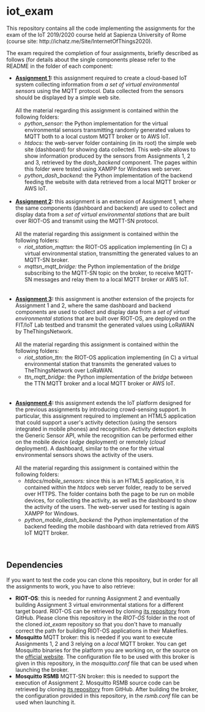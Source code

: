 <h1>iot_exam</h1>
This repository contains all the code implementing the assignments for the exam of the IoT 2019/2020 course held at
Sapienza University of Rome (course site: http://ichatz.me/Site/InternetOfThings2020).

The exam required the completion of four assignments, briefly described as follows (for details about the single 
components please refer to the README in the folder of each component:
<ul>
    <li><b><a href="http://ichatz.me/Site/InternetOfThings2020-Assignment1">Assignment 1</a>: </b> this assignment 
    required to create a cloud-based IoT system collecting information from <em>
    a set of virtual environmental sensors</em> using the MQTT protocol. Data collected from the sensors should be 
    displayed by a simple web site. <br/><br/>All the material regarding this assignment is contained within the 
    following folders:
    <ul>
    <li><em>python_sensor: </em> the Python implementation for the virtual environmental sensors transmitting randomly 
    generated values to MQTT both to a local custom MQTT broker or to AWS IoT.</li>
    <li><em>htdocs: </em> the web-server folder containing (in its root) the simple web site (dashboard) for showing data collected.
    This web-site allows to show information produced by the sensors from Assignments 1, 2 and 3, retrieved by the <em>
    dash_backend</em> component. The pages within this folder were tested using XAMPP for Windows web server.
    </li>
    <li><em>python_dash_backend: </em> the Python implementation of the backend feeding the website with data retrieved from a 
    local MQTT broker or AWS IoT.
    <br/><br/></li>
    </ul></li>
    <li><b><a href="http://ichatz.me/Site/InternetOfThings2020-Assignment2">Assignment 2</a>:</b> this assignment 
    is an extension of Assignment 1, where the same components (dashboard and backend) are used to collect and display 
    data from a <em>set of virtual environmental stations </em> that are built over RIOT-OS and transmit using the 
    MQTT-SN protocol. <br/><br/>All the material regarding this assignment is contained within the following folders:
    <ul>
        <li><em>riot_station_mqttsn: </em> the RIOT-OS application implementing (in C) a virtual environmental station, 
        transmitting the generated values to an MQTT-SN broker.</li>
        <li><em>mqttsn_mqtt_bridge: </em> the Python implementation of the <em>bridge</em> subscribing to the MQTT-SN
        topic on the broker, to receive MQTT-SN messages and relay them to a local MQTT broker or AWS IoT.</li>
    </ul> 
    <br/><br/></li>
    <li><b><a href="http://ichatz.me/Site/InternetOfThings2020-Assignment3">Assignment 3</a>:</b> this assignment
    is another extension of the projects for Assignment 1 and 2, where the same dashboard and backend components are
    used to collect and display data from a <em>set of virtual environmental stations </em> that are built over RIOT-OS,
    are deployed on the FIT/IoT Lab testbed and transmit the generated values using LoRaWAN by TheThingsNetwork.
    <br/><br/>All the material regarding this assignment is contained within the following folders:
    <ul>
        <li><em>riot_station_ttn: </em> the RIOT-OS application implementing (in C) a virtual environmental station that
        transmits the generated values to TheThingsNetwork over LoRaWAN.</li>
        <li><em>ttn_mqtt_bridge: </em> the Python implementation of the <em>bridge</em> between the TTN MQTT broker and 
        a local MQTT broker or AWS IoT.</li>
    </ul>
    <br/><br/></li>
    <li><b><a href="http://ichatz.me/Site/InternetOfThings2020-Assignment4">Assignment 4</a>: </b> this assignment 
    extends the IoT platform designed for the previous assignments by introducing crowd-sensing support. In particular, 
    this assignment required to implement an HTML5 application that could support a user's activity detection (using 
    the sensors integrated in mobile phones) and 
    recognition. Activity detection exploits the Generic Sensor API, while the recognition can be performed either
    on the mobile device (<em>edge</em> deployment) or remotely (<em>cloud</em> deployment). A dashboard, similar to the
    one for the virtual environmental sensors shows the activity of the users.
    <br/><br/>All the material regarding this assignment is contained within the following folders:
    <ul>
        <li><em>htdocs/mobile_sensors: </em> since this is an HTML5 application, it is contained within the <em>
        htdocs</em> web server folder, ready to be served over HTTPS. The folder contains both the page to be run
        on mobile devices, for collecting the activity, as well as the dashboard to show the activity of the users.
        The web-server used for testing is again XAMPP for Windows.</li>
        <li><em>python_mobile_dash_backend: </em> the Python implementation of the backend feeding the mobile dashboard
         with data retrieved from AWS IoT MQTT broker.</li>
    </ul>
    <br/><br/></li>
</ul>
<h2>Dependencies</h2>
If you want to test the code you can clone this repository, but in order for all the assignments to work, you have to
also retrieve:
<ul>
    <li><b>RIOT-OS</b>: this is needed for running Assignment 2 and eventually building Assignment 3 virtual 
    environmental stations for a different target board. RIOT-OS can be retrieved by cloning 
    <a href="https://github.com/RIOT-OS/RIOT.git">its repository</a> from GitHub. Please clone this repository in the 
    <em>RIOT-OS</em> folder in the root of the cloned <em>iot_exam</em> repository so that you don't have to manually 
    correct the path for building RIOT-OS applications in their Makefiles.</li>
    <li><b>Mosquitto</b> MQTT broker: this is needed if you want to execute Assignments 1, 2 and 3 relying on a 
    <em>local</em> MQTT broker. You can get Mosquitto binaries for the platform you are working on, or the source on the
    <a href="https://mosquitto.org/download/">official website</a>. The configuration file to be used with this broker 
    is given in this repository, in the <em>mosquitto.conf</em> file that can be used when launching the broker.</li>
    <li><b>Mosquitto RSMB</b> MQTT-SN broker: this is needed to support the execution of Assignment 2. Mosquitto RSMB
    source code can be retrieved by cloning <a href="https://github.com/eclipse/mosquitto.rsmb.git">its repository</a> 
    from GitHub. After building the broker, the configuration provided in this repository, in the <em>rsmb.conf</em> file
    can be used when launching it.</li>
</ul>

